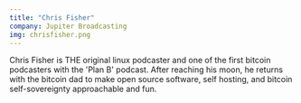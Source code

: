 ```yaml
---
title: "Chris Fisher"
company: Jupiter Broadcasting
img: chrisfisher.png
---
```


Chris Fisher is THE original linux podcaster and one of the first bitcoin podcasters with the 'Plan B' podcast. After reaching his moon, he returns with the bitcoin dad to make open source software, self hosting, and bitcoin self-sovereignty approachable and fun.
